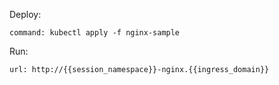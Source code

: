 Deploy:

```terminal:execute
command: kubectl apply -f nginx-sample
```

Run:

```dashboard:open-url
url: http://{{session_namespace}}-nginx.{{ingress_domain}}
```
